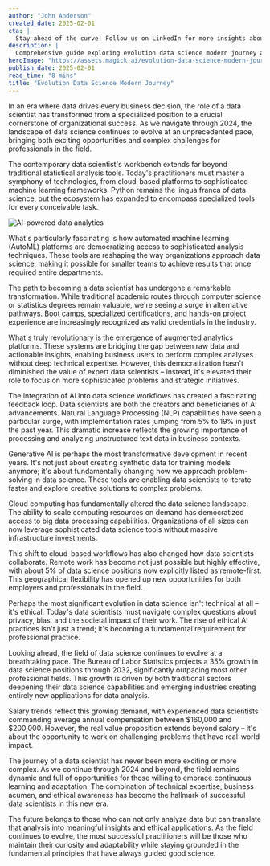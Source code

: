 ```yaml
---
author: "John Anderson"
created_date: 2025-02-01
cta: |
  Stay ahead of the curve! Follow us on LinkedIn for more insights about evolution data science modern journey and other cutting-edge developments in AI and technology.
description: |
  Comprehensive guide exploring evolution data science modern journey and its impact on modern technology.
heroImage: "https://assets.magick.ai/evolution-data-science-modern-journey.png"
publish_date: 2025-02-01
read_time: "8 mins"
title: "Evolution Data Science Modern Journey"
---
```


In an era where data drives every business decision, the role of a data scientist has transformed from a specialized position to a crucial cornerstone of organizational success. As we navigate through 2024, the landscape of data science continues to evolve at an unprecedented pace, bringing both exciting opportunities and complex challenges for professionals in the field.

The contemporary data scientist's workbench extends far beyond traditional statistical analysis tools. Today's practitioners must master a symphony of technologies, from cloud-based platforms to sophisticated machine learning frameworks. Python remains the lingua franca of data science, but the ecosystem has expanded to encompass specialized tools for every conceivable task.

![AI-powered data analytics](https://i.magick.ai/PIXE/1738439735519_magick_img.webp)

What's particularly fascinating is how automated machine learning (AutoML) platforms are democratizing access to sophisticated analysis techniques. These tools are reshaping the way organizations approach data science, making it possible for smaller teams to achieve results that once required entire departments.

The path to becoming a data scientist has undergone a remarkable transformation. While traditional academic routes through computer science or statistics degrees remain valuable, we're seeing a surge in alternative pathways. Boot camps, specialized certifications, and hands-on project experience are increasingly recognized as valid credentials in the industry.

What's truly revolutionary is the emergence of augmented analytics platforms. These systems are bridging the gap between raw data and actionable insights, enabling business users to perform complex analyses without deep technical expertise. However, this democratization hasn't diminished the value of expert data scientists – instead, it's elevated their role to focus on more sophisticated problems and strategic initiatives.

The integration of AI into data science workflows has created a fascinating feedback loop. Data scientists are both the creators and beneficiaries of AI advancements. Natural Language Processing (NLP) capabilities have seen a particular surge, with implementation rates jumping from 5% to 19% in just the past year. This dramatic increase reflects the growing importance of processing and analyzing unstructured text data in business contexts.

Generative AI is perhaps the most transformative development in recent years. It's not just about creating synthetic data for training models anymore; it's about fundamentally changing how we approach problem-solving in data science. These tools are enabling data scientists to iterate faster and explore creative solutions to complex problems.

Cloud computing has fundamentally altered the data science landscape. The ability to scale computing resources on demand has democratized access to big data processing capabilities. Organizations of all sizes can now leverage sophisticated data science tools without massive infrastructure investments.

This shift to cloud-based workflows has also changed how data scientists collaborate. Remote work has become not just possible but highly effective, with about 5% of data science positions now explicitly listed as remote-first. This geographical flexibility has opened up new opportunities for both employers and professionals in the field.

Perhaps the most significant evolution in data science isn't technical at all – it's ethical. Today's data scientists must navigate complex questions about privacy, bias, and the societal impact of their work. The rise of ethical AI practices isn't just a trend; it's becoming a fundamental requirement for professional practice.

Looking ahead, the field of data science continues to evolve at a breathtaking pace. The Bureau of Labor Statistics projects a 35% growth in data science positions through 2032, significantly outpacing most other professional fields. This growth is driven by both traditional sectors deepening their data science capabilities and emerging industries creating entirely new applications for data analysis.

Salary trends reflect this growing demand, with experienced data scientists commanding average annual compensation between $160,000 and $200,000. However, the real value proposition extends beyond salary – it's about the opportunity to work on challenging problems that have real-world impact.

The journey of a data scientist has never been more exciting or more complex. As we continue through 2024 and beyond, the field remains dynamic and full of opportunities for those willing to embrace continuous learning and adaptation. The combination of technical expertise, business acumen, and ethical awareness has become the hallmark of successful data scientists in this new era.

The future belongs to those who can not only analyze data but can translate that analysis into meaningful insights and ethical applications. As the field continues to evolve, the most successful practitioners will be those who maintain their curiosity and adaptability while staying grounded in the fundamental principles that have always guided good science.